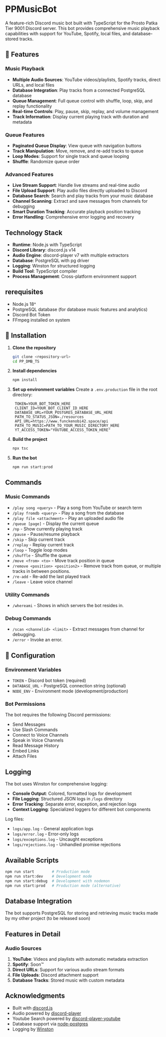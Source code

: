# PPMusicBot

A feature-rich Discord music bot built with TypeScript for the Prosto Patka Tier 9001 Discord server. This bot provides comprehensive music playback capabilities with support for YouTube, Spotify, local files, and database-stored tracks.

## 🎵 Features

### Music Playback
- **Multiple Audio Sources**: YouTube videos/playlists, Spotify tracks, direct URLs, and local files
- **Database Integration**: Play tracks from a connected PostgreSQL database
- **Queue Management**: Full queue control with shuffle, loop, skip, and replay functionality
- **Real-time Controls**: Play, pause, skip, replay, and volume management
- **Track Information**: Display current playing track with duration and metadata

### Queue Features
- **Paginated Queue Display**: View queue with navigation buttons
- **Track Manipulation**: Move, remove, and re-add tracks to queue
- **Loop Modes**: Support for single track and queue looping
- **Shuffle**: Randomize queue order

### Advanced Features
- **Live Stream Support**: Handle live streams and real-time audio
- **File Upload Support**: Play audio files directly uploaded to Discord
- **Database Search**: Search and play tracks from your music database
- **Channel Scanning**: Extract and save messages from channels for debugging
- **Smart Duration Tracking**: Accurate playback position tracking
- **Error Handling**: Comprehensive error logging and recovery

## Technology Stack

- **Runtime**: Node.js with TypeScript
- **Discord Library**: discord.js v14
- **Audio Engine**: discord-player v7 with multiple extractors
- **Database**: PostgreSQL with pg driver
- **Logging**: Winston for structured logging
- **Build Tool**: TypeScript compiler
- **Process Management**: Cross-platform environment support

## rerequisites

- Node.js 18^
- PostgreSQL database (for database music features and analytics)
- Discord Bot Token
- FFmpeg installed on system

## 🚀 Installation

1. **Clone the repository**
   ```bash
   git clone <repository-url>
   cd PP_DMB_TS
   ```

2. **Install dependencies**
   ```bash
   npm install
   ```

3. **Set up environment variables**
   Create a `.env.production` file in the root directory:
   ```env
    TOKEN=YOUR_BOT_TOKEN_HERE
    CLIENT_ID=YOUR_BOT_CLIENT_ID_HERE
    DATABASE_URL=YOUR_POSTGRES_DATABASE_URL_HERE
    PATH_TO_STATUS_JSON=./resources
    API_URL=https://www.funckenobi42.space/api
    PATH_TO_MUSIC=PATH_TO_YOUR_MUSIC_DIRECTORY_HERE
    YT_ACCESS_TOKEN="YOUTUBE_ACCESS_TOKEN_HERE"
   ```

4. **Build the project**
   ```bash
   npx tsc
   ```

5. **Run the bot**
   ```bash
   npm run start:prod
   ```

## Commands

### Music Commands
- `/play song <query>` - Play a song from YouTube or search term
- `/play fromdb <query>` - Play a song from the database
- `/play file <attachment>` - Play an uploaded audio file
- `/queue [page]` - Display the current queue
- `/np` - Show currently playing track
- `/pause` - Pause/resume playback
- `/skip` - Skip current track
- `/replay` - Replay current track
- `/loop` - Toggle loop modes
- `/shuffle` - Shuffle the queue
- `/move <from> <to>` - Move track position in queue
- `/remove <position> <position2>` - Remove track from queue, or multiple tracks in between positions.
- `/re-add` - Re-add the last played track
- `/leave` - Leave voice channel

### Utility Commands
- `/whereami` - Shows in which servers the bot resides in.

### Debug Commands
- `/scan <channelid> <limit>` - Extract messages from channel for debugging.
- `/error` - Invoke an error.

## 🔧 Configuration

### Environment Variables
- `TOKEN` - Discord bot token (required)
- `DATABASE_URL` - PostgreSQL connection string (optional)
- `NODE_ENV` - Environment mode (development/production)

### Bot Permissions
The bot requires the following Discord permissions:
- Send Messages
- Use Slash Commands
- Connect to Voice Channels
- Speak in Voice Channels
- Read Message History
- Embed Links
- Attach Files

## Logging

The bot uses Winston for comprehensive logging:
- **Console Output**: Colored, formatted logs for development
- **File Logging**: Structured JSON logs in `/logs` directory
- **Error Tracking**: Separate error, exception, and rejection logs
- **Context Logging**: Specialized loggers for different bot components

Log files:
- `logs/app.log` - General application logs
- `logs/error.log` - Error-only logs
- `logs/exceptions.log` - Uncaught exceptions
- `logs/rejections.log` - Unhandled promise rejections

## Available Scripts

```bash
npm run start        # Production mode
npm run start:dev    # Development mode
npm run start:debug  # Development with nodemon
npm run start:prod   # Production mode (alternative)
```

## Database Integration

The bot supports PostgreSQL for storing and retrieving music tracks made by my other project (to be released soon)

## Features in Detail

### Audio Sources
1. **YouTube**: Videos and playlists with automatic metadata extraction
2. **Spotify**: Soon™
3. **Direct URLs**: Support for various audio stream formats
4. **File Uploads**: Discord attachment support
5. **Database Tracks**: Stored music with custom metadata

## Acknowledgments

- Built with [discord.js](https://discord.js.org/)
- Audio powered by [discord-player](https://discord-player.js.org/)
- Youtube Search powered by [discord-player-youtube](https://github.com/retrouser955/discord-player-youtubei)
- Database support via [node-postgres](https://node-postgres.com/)
- Logging by [Winston](https://github.com/winstonjs/winston)
